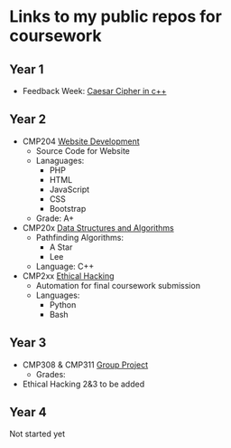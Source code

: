 # Links to my public repos for coursework

## Year 1

- Feedback Week: [Caesar Cipher in c++](https://github.com/Aliisace/Uncatagorised-Projects/blob/master/Uni/Year1/Review_Week/Caesar%20Cipher.cpp)

## Year 2

- CMP204 [Website Development](https://github.com/Aliisace/Website-Development)
  - Source Code for Website
  - Lanaguages:
    - PHP
    - HTML
    - JavaScript
    - CSS
    - Bootstrap
  - Grade: A+
- CMP20x [Data Structures and Algorithms](https://github.com/Aliisace/Data-Structures)
  - Pathfinding Algorithms:
    - A Star
    - Lee
  - Language: C++
- CMP2xx [Ethical Hacking](https://github.com/Aliisace/Final-Submission-Automation)
  - Automation for final coursework submission
  - Languages:
    - Python
    - Bash

## Year 3

- CMP308 & CMP311 [Group Project](https://github.com/notdeclan/network-guardian)
  - Grades: 
- Ethical Hacking 2&3 to be added

## Year 4

Not started yet
